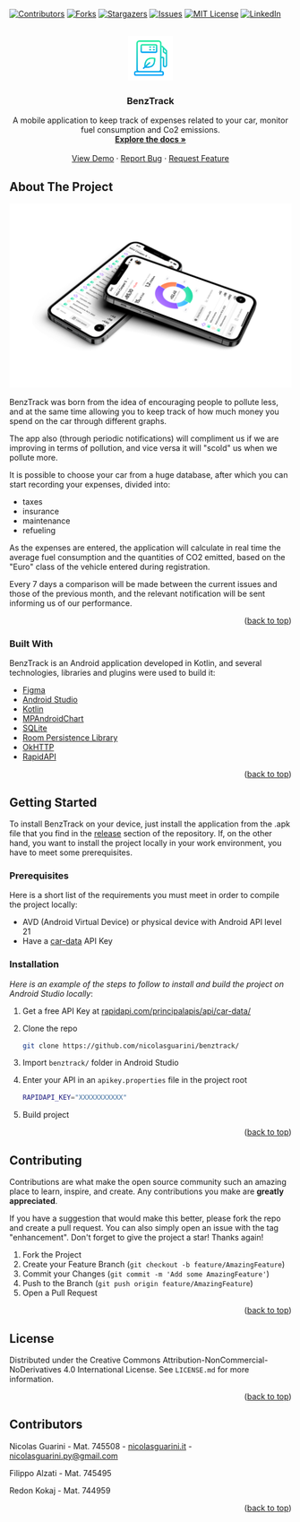 <div id="top"></div>

[![Contributors][contributors-shield]][contributors-url]
[![Forks][forks-shield]][forks-url]
[![Stargazers][stars-shield]][stars-url]
[![Issues][issues-shield]][issues-url]
[![MIT License][license-shield]][license-url]
[![LinkedIn][linkedin-shield]][linkedin-url]

<!-- APP LOGO -->
<br />
<div align="center">
  <a href="https://github.com/nicolasguarini/benztrack">
    <img src="logo.png" alt="Logo" width="80" height="80">
  </a>

  <h3 align="center">BenzTrack</h3>

  <p align="center">
    A mobile application to keep track of expenses related to your car, monitor fuel consumption and Co2 emissions.
    <br />
    <a href="https://github.com/nicolasguarini/benztrack"><strong>Explore the docs »</strong></a>
    <br />
    <br />
    <a href="https://github.com/nicolasguarini/benztrack">View Demo</a>
    ·
    <a href="https://github.com/nicolasguarini/benztrack/issues">Report Bug</a>
    ·
    <a href="https://github.com/nicolasguarini/benztrack/issues">Request Feature</a>
  </p>
</div>

<!-- ABOUT THE PROJECT -->
## About The Project

[![Product Name Screen Shot][product-screenshot]](https://github.com/nicolasguarini/benztrack)

BenzTrack was born from the idea of encouraging people to pollute less, and at the same time allowing you to keep track of how much money you spend on the car through different graphs. 

The app also (through periodic notifications) will compliment us if we are improving in terms of pollution, and vice versa it will "scold" us when we pollute more.

It is possible to choose your car from a huge database, after which you can start recording your expenses, divided into:
- taxes
- insurance
- maintenance
- refueling

As the expenses are entered, the application will calculate in real time the average fuel consumption and the quantities of CO2 emitted, based on the "Euro" class of the vehicle entered during registration.

Every 7 days a comparison will be made between the current issues and those of the previous month, and the relevant notification will be sent informing us of our performance.

<p align="right">(<a href="#top">back to top</a>)</p>

### Built With

BenzTrack is an Android application developed in Kotlin, and several technologies, libraries and plugins were used to build it:

* [Figma](https://www.figma.com/)
* [Android Studio](https://developer.android.com/studio)
* [Kotlin](https://developer.android.com/kotlin)
* [MPAndroidChart](https://github.com/PhilJay/MPAndroidChart)
* [SQLite](https://www.sqlite.org/)
* [Room Persistence Library](https://developer.android.com/training/data-storage/room)
* [OkHTTP](https://square.github.io/okhttp/)
* [RapidAPI](https://rapidapi.com/principalapis/api/car-data/)


<p align="right">(<a href="#top">back to top</a>)</p>

<!-- GETTING STARTED -->
## Getting Started

To install BenzTrack on your device, just install the application from the .apk file that you find in the [release](https://github.com/nicolasguarini/benztrack/releases) section of the repository. 
If, on the other hand, you want to install the project locally in your work environment, you have to meet some prerequisites.

### Prerequisites

Here is a short list of the requirements you must meet in order to compile the project locally:
* AVD (Android Virtual Device) or physical device with Android API level 21
* Have a [car-data](https://rapidapi.com/principalapis/api/car-data/) API Key

### Installation

_Here is an example of the steps to follow to install and build the project on Android Studio locally_:

1. Get a free API Key at [rapidapi.com/principalapis/api/car-data/](https://rapidapi.com/principalapis/api/car-data/)

2. Clone the repo
   ```sh
   git clone https://github.com/nicolasguarini/benztrack/
   ```
   
3. Import `benztrack/` folder in Android Studio

4. Enter your API in an `apikey.properties` file in the project root
   ```sh
   RAPIDAPI_KEY="XXXXXXXXXXX"
   ```
5. Build project

<p align="right">(<a href="#top">back to top</a>)</p>

<!-- CONTRIBUTING -->
## Contributing

Contributions are what make the open source community such an amazing place to learn, inspire, and create. Any contributions you make are **greatly appreciated**.

If you have a suggestion that would make this better, please fork the repo and create a pull request. You can also simply open an issue with the tag "enhancement".
Don't forget to give the project a star! Thanks again!

1. Fork the Project
2. Create your Feature Branch (`git checkout -b feature/AmazingFeature`)
3. Commit your Changes (`git commit -m 'Add some AmazingFeature'`)
4. Push to the Branch (`git push origin feature/AmazingFeature`)
5. Open a Pull Request

<p align="right">(<a href="#top">back to top</a>)</p>


<!-- LICENSE -->
## License

Distributed under the Creative Commons Attribution-NonCommercial-NoDerivatives 4.0 International License. See `LICENSE.md` for more information.

<p align="right">(<a href="#top">back to top</a>)</p>


<!-- CONTRIBUTORS -->
## Contributors

Nicolas Guarini - Mat. 745508 - [nicolasguarini.it](https://nicolasguarini.it) - nicolasguarini.py@gmail.com

Filippo Alzati - Mat. 745495

Redon Kokaj - Mat. 744959

<p align="right">(<a href="#top">back to top</a>)</p>

<!-- MARKDOWN LINKS & IMAGES -->
<!-- https://www.markdownguide.org/basic-syntax/#reference-style-links -->
[contributors-shield]: https://img.shields.io/github/contributors/nicolasguarini/BenzTrack.svg?style=for-the-badge
[contributors-url]: https://github.com/nicolasguarini/BenzTrack/graphs/contributors
[forks-shield]: https://img.shields.io/github/forks/nicolasguarini/BenzTrack.svg?style=for-the-badge
[forks-url]: https://github.com/nicolasguarini/BenzTrack/network/members
[stars-shield]: https://img.shields.io/github/stars/nicolasguarini/BenzTrack.svg?style=for-the-badge
[stars-url]: https://github.com/nicolasguarini/BenzTrack/stargazers
[issues-shield]: https://img.shields.io/github/issues/nicolasguarini/BenzTrack.svg?style=for-the-badge
[issues-url]: https://github.com/nicolasguarini/BenzTrack/issues
[license-shield]: https://img.shields.io/github/license/nicolasguarini/BenzTrack.svg?style=for-the-badge
[license-url]: https://github.com/nicolasguarini/BenzTrack/blob/master/LICENSE.md
[linkedin-shield]: https://img.shields.io/badge/-LinkedIn-black.svg?style=for-the-badge&logo=linkedin&colorB=555
[linkedin-url]: [https://linkedin.com/in/othneildrew](https://www.linkedin.com/in/nicolas-guarini-b97539179/)
[product-screenshot]: mockup.png
